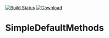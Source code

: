 [![Build Status](https://travis-ci.org/wgr1984/SimpleDefaultMethods.svg?branch=master)](https://travis-ci.org/wgr1984/SimpleDefaultMethods)
[ ![Download](https://api.bintray.com/packages/wgr1984/SimpleDefaultMethods/SimpleDefaultMethodsProcessor/images/download.svg) ](https://bintray.com/wgr1984/SimpleDefaultMethods/SimpleDefaultMethodsProcessor/_latestVersion)

# SimpleDefaultMethods
